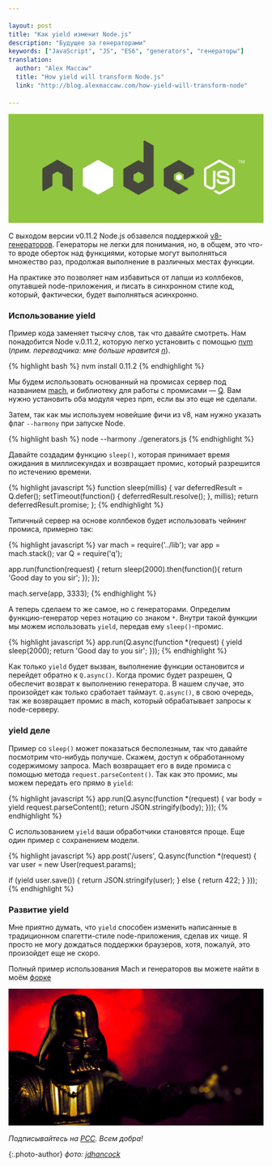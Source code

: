 ```yaml
---

layout: post
title: "Как yield изменит Node.js"
description: "Будущее за генераторами"
keywords: ["JavaScript", "JS", "ES6", "generators", "генераторы"]
translation:
  author: "Alex Maccaw"
  title: "How yield will transform Node.js"
  link: "http://blog.alexmaccaw.com/how-yield-will-transform-node"

---
```


!['Как yield изменит Node.js'](/assets/articles-assets/nodejs_logo_green.jpg)

С выходом версии v0.11.2 Node.js обзавелся поддержкой [v8-генераторов][1].
Генераторы не легки для понимания, но, в общем, это что-то вроде оберток над
функциями, которые могут выполняться множество раз, продолжая выполнение
в различных местах функции.

На практике это позволяет нам избавиться от лапши из коллбеков, опутавшей
node-приложения, и писать в синхронном стиле код, который, фактически,
будет выполняться асинхронно.

### Использование yield

Пример кода заменяет тысячу слов, так что давайте смотреть.
Нам понадобится Node v.0.11.2, которую легко установить с помощью [nvm][2]
(_прим. переводчика: мне больше нравится [n][3]_).


{% highlight bash %}
nvm install 0.11.2
{% endhighlight %}

Мы будем использовать основанный на промисах сервер под названием [mach][4],
и библиотеку для работы с промисами — [Q][5]. Вам нужно установить оба модуля
через npm, если вы это еще не сделали.

Затем, так как мы используем новейшие фичи из v8, нам нужно указать флаг
`--harmony` при запуске Node.

{% highlight bash %}
node --harmony ./generators.js
{% endhighlight %}

Давайте создадим функцию `sleep()`, которая принимает время ожидания
в миллисекундах и возвращает промис, который разрешится по истечению времени.


{% highlight javascript %}
function sleep(millis) {
  var deferredResult = Q.defer();
  setTimeout(function() {
    deferredResult.resolve();
  }, millis);
  return deferredResult.promise;
};
{% endhighlight %}

Типичный сервер на основе коллбеков будет использовать чейнинг промиса,
примерно так:


{% highlight javascript %}
var mach = require('../lib');
var app  = mach.stack();
var Q    = require('q');

app.run(function(request) {
  return sleep(2000).then(function(){
    return 'Good day to you sir';
  });
});

mach.serve(app, 3333);
{% endhighlight %}


А теперь сделаем то же самое, но с генераторами. Определим функцию-генератор
через нотацию со знаком `*`. Внутри такой функции мы можем использовать `yield`,
передав ему `sleep()`-промис.


{% highlight javascript %}
app.run(Q.async(function *(request) {
  yield sleep(2000);
  return 'Good day to you sir';
}));
{% endhighlight %}

Как только `yield` будет вызван, выполнение функции остановится и перейдет
обратно к `Q.async()`. Когда промис будет разрешен, Q обеспечит возврат
к выполнению генератора. В нашем случае, это произойдет как только сработает
таймаут. `Q.async()`, в свою очередь, так же возвращает промис в mach,
который обрабатывает запросы к node-серверу.

###  yield деле

Пример со `sleep()` может показаться бесполезным, так что давайте посмотрим
что-нибудь получше. Скажем, доступ к обработанному содержимому запроса. Mach
возвращает его в виде промиса с помощью метода `request.parseContent()`. Так
как это промис, мы можем передать его прямо в `yield`:


{% highlight javascript %}
app.run(Q.async(function *(request) {
  var body = yield request.parseContent();
  return JSON.stringify(body);
}));
{% endhighlight %}

С использованием `yield` ваши обработчики становятся проще. Еще один пример
с сохранением модели.


{% highlight javascript %}
app.post('/users', Q.async(function *(request) {
  var user = new User(request.params);

  if (yield user.save()) {
    return JSON.stringify(user);
  } else {
    return 422;
  }
}));
{% endhighlight %}


### Развитие yield

Мне приятно думать, что `yield` способен изменить написанные в традиционном
спагетти-стиле node-приложения, сделав их чище. Я просто не могу дождаться
поддержки браузеров, хотя, пожалуй, это произойдет еще не скоро.

Полный пример использования Mach и генераторов вы можете найти в моём [форке][6]

![Как yield изменит Node.js](/assets/articles-assets/footer/vader-1.jpg)

_Подписывайтесь на [РСС](http://feeds.feedburner.com/anton-shuvalov/FJHar).
Всем добра!_

{:.photo-author}
_фото: [jdhancock](https://www.flickr.com/photos/jdhancock/)_


[1]: https://developer.mozilla.org/en-US/docs/Web/JavaScript/Guide/Iterators_and_Generators
[2]: https://github.com/creationix/nvm
[3]: https://github.com/visionmedia/n
[4]: https://github.com/machjs/mach
[5]: https://github.com/kriskowal/q
[6]: https://github.com/maccman/mach/blob/master/prototypes/generators.js
